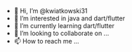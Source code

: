 - 👋 Hi, I’m @kwiatkowski31
- 👀 I’m interested in java and dart/flutter
- 🌱 I’m currently learning dart/flutter
- 💞️ I’m looking to collaborate on ...
- 📫 How to reach me ...

<!---
kwiatkowski31/kwiatkowski31 is a ✨ special ✨ repository because its `README.md` (this file) appears on your GitHub profile.
You can click the Preview link to take a look at your changes.
--->
